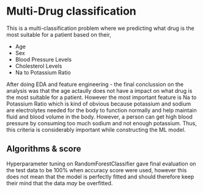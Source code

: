 # Multi-Drug classification
This is a multi-classification problem where we predicting what drug is the most suitable for a patient based on their, 

* Age
* Sex
* Blood Pressure Levels
* Cholesterol Levels
* Na to Potassium Ratio


After doing EDA and feature engineering - the final conclussion on the analysis was that the age actaully does not have a impact on what drug is the most suitable
for a patient. However the most important feature is Na to Potassium Ratio which is kind of obvious because potassium and sodium are electrolytes needed for the body to function normally and help maintain fluid and blood volume in the body. However, a person can get high blood pressure by consuming too much sodium and not enough potassium. Thus, this criteria is considerably important while constructing the ML model.

## Algorithms & score 
Hyperparameter tuning on RandomForestClassifier gave final evaluation on the test data to be 100% when accuracy score were used, however 
this does not mean that the model is perfectly fitted and should therefore keep their mind that the data _may_ be overfitted.

